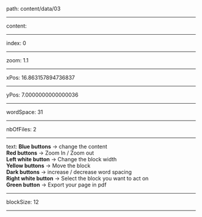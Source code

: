 path: content/data/03

----

content: 

----

index: 0

----

zoom: 1.1

----

xPos: 16.863157894736837

----

yPos: 7.0000000000000036

----

wordSpace: 31

----

nbOfFiles: 2

----

text: **Blue buttons** -> change the content     
**Red buttons** -> Zoom In / Zoom out   
**Left white button** -> Change the block width  
**Yellow buttons** -> Move the block  
**Dark buttons** -> increase / decrease word spacing  
**Right white button** -> Select the block you want to act on   
**Green button** -> Export your page in pdf  

----

blockSize: 12

----

